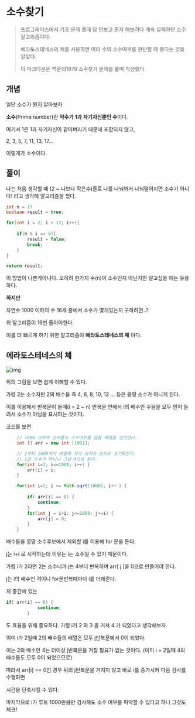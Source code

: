 # 소수찾기

> 프로그래머스에서 기초 문제 풀때 답 안보고 혼자 해보려다 계속 실패하던 소수 알고리즘이다.
>
> 에라토스테네스의 체를 사용하면 여러 수의 소수여부를 판단할 때 좋다는 것을 알았다.
>
> 이 마크다운은 백준의1978 소수찾기 문제를 풀며 작성했다.



## 개념



일단 소수가 뭔지 알아보자

**소수**(Prime number)란 **약수가 1과 자기자신뿐인 수**이다.

여기서 1은 1과 자기자신이 같아버리기 때문에 포함되지 않고,

2, 3, 5, 7, 11, 13, 17...

이렇게가 소수이다.



## 풀이



나는 처음 생각할 때 (2 ~ 나보다 작은수)들로 나를 나눠봐서 나눠떨어지면 소수가 아니다! 라고 생각해 알고리즘을 썼다.



```java
int n = 17
boolean result = true;

for(int i = 2; i < 17; i++){
    
    if(n % i == 0){
        result = false;
        break;
    }
}

return result;
```



이 방법이 나쁜게아니다. 오히려 한가지 수(n)이 소수인지 아닌지만 알고싶을 때는 유용하다.



**하지만** 



자연수 1000 이하의 수 16개 중에서 소수가 몇개있는지 구하려면..?

위 알고리즘이 16번 돌아야한다. 

이를 더 빠르게 하기 위한 알고리즘이 **에라토스테네스의 체** 이다.



## 에라토스테네스의 체



![img](https://t1.daumcdn.net/cfile/tistory/2324F43E5246ED5A2D)



위의 그림을 보면 쉽게 이해할 수 있다.

가령 2는 소수지만 2의 배수들 즉 4, 6, 8, 10, 12 ... 등은 몽땅 소수가 아니게 된다.

이를 이용해서 반복문이 돌때(i = 2 ~ n) 반복문 안에서 i의 배수인 수들을 모두 먼저 들려서 소수가 아님을 표시하는 것이다.



코드를 보면



```java
	// 1000 이하의 숫자들의 소수여부를 담을 배열을 선언한다.
    int [] arr = new int [1001];

	// 2부터 1000까지 배열에 자기 위치의 숫자로 초기화한다.
	// 1은 소수가 아니니 그냥 0으로 둔다.
    for(int i=2; i<=1000; i++) {
        arr[i] = i;
    }

    for(int i=2; i <= Math.sqrt(1000); i++ ) {
        
        if( arr[i] == 0) {
            continue;
        }
        for(int j = i+i; j<=1000; j+=i) {
            arr[j] = 0;
        }
    }

```



배수들을 몽땅 소수후보에서 제외할 i를 이용해  for 문을 돈다.

j는 i+i 로 시작하는데 이유는 i는 소수일 수 있기 때문이다.

가령 i가 2라면 2는 소수니까 j는 4부터 반복하며 arr[ j ]을 0으로 만들어야 한다.

j는 i의 배수인 격이니 for문반복때마다 i를 더해준다.



저 중간에 있는

```java
if( arr[i] == 0) {
            continue;
        }
```

도 효율을 위해 중요하다. 가령 i가 2 와 3 을 거쳐 4 가 되었다고 생각해보자.

이미 i가 2일때 2의 배수들의 배열은 모두 j반복문에서 0이 되었다.

이는 2의 배수인 4는 더이상 j반복문을 거칠 필요가 없는 것이다. (이미 i = 2일때 4의 배수들도 모두 0이 되었으므로)

따라서 arr[i] == 0인 경우 뒤의 j반복문을 거치지 않고 바로 i를 증가시켜 다음 검사를 수행하면

시간을 단축시킬 수 있다.



마지막으로 i가 루트 1000만큼만 검사해도 소수 여부를 파악할 수 있다고 하니 그것도 체크!







